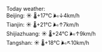 Today weather:  
Beijing: ☀️   🌡️+17°C 🌬️↓4km/h  
Tianjin: ☀️   🌡️+21°C 🌬️↑7km/h  
Shijiazhuang: ☀️   🌡️+24°C 🌬️↑9km/h  
Tangshan: ☀️   🌡️+18°C 🌬️↖10km/h  
